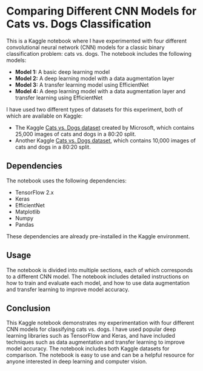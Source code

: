 # Comparing Different CNN Models for Cats vs. Dogs Classification
This is a Kaggle notebook where I have experimented with four different convolutional neural network (CNN) models for a classic binary classification problem: cats vs. dogs. The notebook includes the following models:

* **Model 1:** A basic deep learning model
* **Model 2:** A deep learning model with a data augmentation layer
* **Model 3:** A transfer learning model using EfficientNet
* **Model 4:** A deep learning model with a data augmentation layer and transfer learning using EfficientNet

I have used two different types of datasets for this experiment, both of which are available on Kaggle:

* The Kaggle [Cats vs. Dogs dataset](https://www.kaggle.com/datasets/shaunthesheep/microsoft-catsvsdogs-dataset) created by Microsoft, 
which contains 25,000 images of cats and dogs in a 80:20 split.
* Another Kaggle [Cats vs. Dogs dataset](https://www.kaggle.com/datasets/chetankv/dogs-cats-images), which contains 10,000 images of cats and dogs in a 80:20 split.

## Dependencies
The notebook uses the following dependencies:

* TensorFlow 2.x
* Keras
* EfficientNet
* Matplotlib
* Numpy
* Pandas

These dependencies are already pre-installed in the Kaggle environment.

## Usage
The notebook is divided into multiple sections, each of which corresponds to a different CNN model. The notebook includes detailed instructions on how to train and evaluate each model, and how to use data augmentation and transfer learning to improve model accuracy.

## Conclusion
This Kaggle notebook demonstrates my experimentation with four different CNN models for classifying cats vs. dogs. 
I have used popular deep learning libraries such as TensorFlow and Keras, and have included techniques such as data 
augmentation and transfer learning to improve model accuracy. The notebook includes both Kaggle datasets for comparison. 
The notebook is easy to use and can be a helpful resource for anyone interested in deep learning and computer vision.



